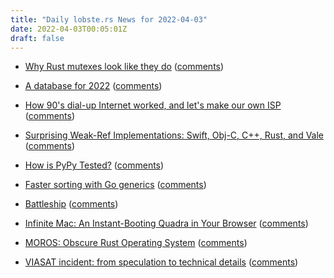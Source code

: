 ```yaml
---
title: "Daily lobste.rs News for 2022-04-03"
date: 2022-04-03T00:05:01Z
draft: false
---
```






- [Why Rust mutexes look like they do](http://cliffle.com/blog/rust-mutexes/)
  ([comments](https://lobste.rs/s/3xpd1q/why_rust_mutexes_look_like_they_do))



- [A database for 2022](https://tailscale.com/blog/database-for-2022/)
  ([comments](https://lobste.rs/s/t5a0et/database_for_2022))



- [How 90's dial-up Internet worked, and let's make our own ISP](https://www.youtube.com/watch?v=Je8lwcUPBys)
  ([comments](https://lobste.rs/s/9bapx4/how_90_s_dial_up_internet_worked_let_s_make))



- [Surprising Weak-Ref Implementations: Swift, Obj-C, C++, Rust, and Vale](https://verdagon.dev/blog/surprising-weak-refs)
  ([comments](https://lobste.rs/s/mngcvg/surprising_weak_ref_implementations))



- [How is PyPy Tested?](https://www.pypy.org/posts/2022/04/how-is-pypy-tested.html)
  ([comments](https://lobste.rs/s/jwo0j4/how_is_pypy_tested))



- [Faster sorting with Go generics](https://eli.thegreenplace.net/2022/faster-sorting-with-go-generics/)
  ([comments](https://lobste.rs/s/hqbxbs/faster_sorting_with_go_generics))



- [Battleship](https://www.nulliq.dev/posts/battleship/)
  ([comments](https://lobste.rs/s/br5eys/battleship))



- [Infinite Mac: An Instant-Booting Quadra in Your Browser](https://blog.persistent.info/2022/03/blog-post.html)
  ([comments](https://lobste.rs/s/qc00xi/infinite_mac_instant_booting_quadra_your))



- [MOROS: Obscure Rust Operating System](https://github.com/vinc/moros)
  ([comments](https://lobste.rs/s/rzmnqe/moros_obscure_rust_operating_system))



- [VIASAT incident: from speculation to technical details](https://www.reversemode.com/2022/03/viasat-incident-from-speculation-to.html)
  ([comments](https://lobste.rs/s/yjujsz/viasat_incident_from_speculation))


